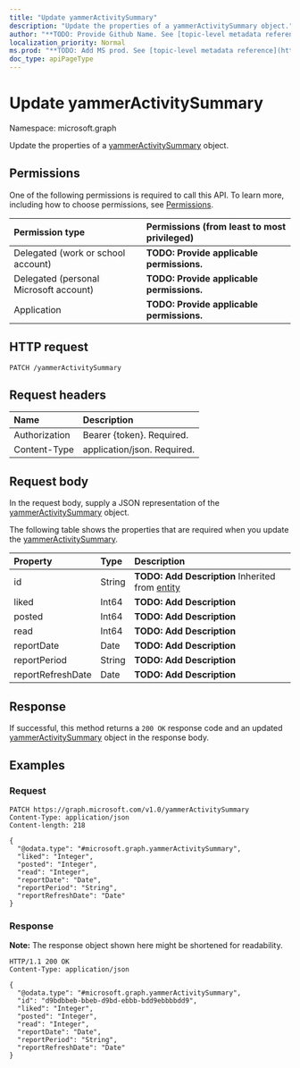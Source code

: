 ```yaml
---
title: "Update yammerActivitySummary"
description: "Update the properties of a yammerActivitySummary object."
author: "**TODO: Provide Github Name. See [topic-level metadata reference](https://msgo.azurewebsites.net/add/document/guidelines/metadata.html#topic-level-metadata)**"
localization_priority: Normal
ms.prod: "**TODO: Add MS prod. See [topic-level metadata reference](https://msgo.azurewebsites.net/add/document/guidelines/metadata.html#topic-level-metadata)**"
doc_type: apiPageType
---
```


# Update yammerActivitySummary
Namespace: microsoft.graph



Update the properties of a [yammerActivitySummary](../resources/yammeractivitysummary.md) object.

## Permissions
One of the following permissions is required to call this API. To learn more, including how to choose permissions, see [Permissions](/graph/permissions-reference).

|Permission type|Permissions (from least to most privileged)|
|:---|:---|
|Delegated (work or school account)|**TODO: Provide applicable permissions.**|
|Delegated (personal Microsoft account)|**TODO: Provide applicable permissions.**|
|Application|**TODO: Provide applicable permissions.**|

## HTTP request

<!-- {
  "blockType": "ignored"
}
-->
``` http
PATCH /yammerActivitySummary
```

## Request headers
|Name|Description|
|:---|:---|
|Authorization|Bearer {token}. Required.|
|Content-Type|application/json. Required.|

## Request body
In the request body, supply a JSON representation of the [yammerActivitySummary](../resources/yammeractivitysummary.md) object.

The following table shows the properties that are required when you update the [yammerActivitySummary](../resources/yammeractivitysummary.md).

|Property|Type|Description|
|:---|:---|:---|
|id|String|**TODO: Add Description** Inherited from [entity](../resources/entity.md)|
|liked|Int64|**TODO: Add Description**|
|posted|Int64|**TODO: Add Description**|
|read|Int64|**TODO: Add Description**|
|reportDate|Date|**TODO: Add Description**|
|reportPeriod|String|**TODO: Add Description**|
|reportRefreshDate|Date|**TODO: Add Description**|



## Response

If successful, this method returns a `200 OK` response code and an updated [yammerActivitySummary](../resources/yammeractivitysummary.md) object in the response body.

## Examples

### Request
<!-- {
  "blockType": "request",
  "name": "update_yammeractivitysummary"
}
-->
``` http
PATCH https://graph.microsoft.com/v1.0/yammerActivitySummary
Content-Type: application/json
Content-length: 218

{
  "@odata.type": "#microsoft.graph.yammerActivitySummary",
  "liked": "Integer",
  "posted": "Integer",
  "read": "Integer",
  "reportDate": "Date",
  "reportPeriod": "String",
  "reportRefreshDate": "Date"
}
```


### Response
**Note:** The response object shown here might be shortened for readability.
<!-- {
  "blockType": "response",
  "truncated": true
}
-->
``` http
HTTP/1.1 200 OK
Content-Type: application/json

{
  "@odata.type": "#microsoft.graph.yammerActivitySummary",
  "id": "d9bdbbeb-bbeb-d9bd-ebbb-bdd9ebbbbdd9",
  "liked": "Integer",
  "posted": "Integer",
  "read": "Integer",
  "reportDate": "Date",
  "reportPeriod": "String",
  "reportRefreshDate": "Date"
}
```

